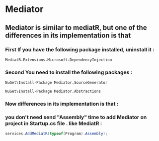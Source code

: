 # Mediator

## Mediator is similar to mediatR, but one of the differences in its implementation is that

### First If you have the following package installed, uninstall it :
```
MediatR.Extensions.Microsoft.DependencyInjection
```
### Second You need to install the following packages :
```
NuGet\Install-Package Mediator.SourceGenerator 

NuGet\Install-Package Mediator.Abstractions 
```
### Now differences in its implementation is that :

### you don't need send "Assembly" time to add Mediator on project in Startup.cs file . like MediatR : 

```csharp
services.AddMediatR(typeof(Program).Assembly);
```
